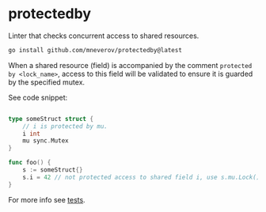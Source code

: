 # protectedby

Linter that checks concurrent access to shared resources.

```sh
go install github.com/mneverov/protectedby@latest
```

When a shared resource (field) is accompanied by the comment `protected by <lock_name>`, access to this field will be
validated to ensure it is guarded by the specified mutex.

See code snippet:

```go

type someStruct struct {
    // i is protected by mu. 
    i int
    mu sync.Mutex
}

func foo() {
    s := someStruct{}
    s.i = 42 // not protected access to shared field i, use s.mu.Lock()
}
```

For more info see [tests](./testdata/src/protectedby).
